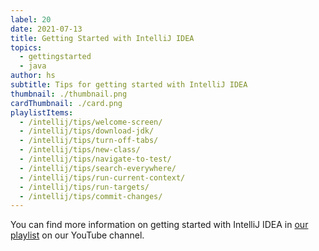 ```yaml
---
label: 20
date: 2021-07-13
title: Getting Started with IntelliJ IDEA
topics:
  - gettingstarted
  - java
author: hs
subtitle: Tips for getting started with IntelliJ IDEA
thumbnail: ./thumbnail.png
cardThumbnail: ./card.png
playlistItems:
  - /intellij/tips/welcome-screen/
  - /intellij/tips/download-jdk/
  - /intellij/tips/turn-off-tabs/
  - /intellij/tips/new-class/
  - /intellij/tips/navigate-to-test/
  - /intellij/tips/search-everywhere/
  - /intellij/tips/run-current-context/
  - /intellij/tips/run-targets/
  - /intellij/tips/commit-changes/
---
```


You can find more information on getting started with IntelliJ IDEA in [our playlist](https://www.youtube.com/playlist?list=PLPZy-hmwOdEXdOtXdFzyx_XCnrF_oD2Ft) on our YouTube channel.
